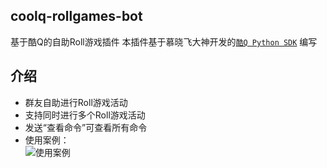 ## coolq-rollgames-bot
基于酷Q的自助Roll游戏插件
本插件基于慕晓飞大神开发的[`酷Q Python SDK`](https://gitee.com/muxiaofei/coolq_sdk_x/wikis/pages "酷Q SDK-X") 编写<br>

## 介绍<br>
* 群友自助进行Roll游戏活动<br>
* 支持同时进行多个Roll游戏活动<br>
* 发送“查看命令”可查看所有命令<br>
* 使用案例：<br>
![](https://wx1.sinaimg.cn/mw690/006tUGa1ly1g4dr93vug1j30u05ose35.jpg "使用案例")<br>
